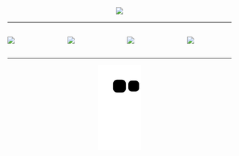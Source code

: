 <div align="center">
 <img src="https://c.tenor.com/QfwVK_fUSO8AAAAd/baby-yoda.gif" width="210" />
</div>

<hr />

<div style="display: flex; flex-direction: row; gap: 1rem; justify-content: space-between; margin: 2rem auto;" align="center">
 <img src="https://cdn.jsdelivr.net/gh/devicons/devicon/icons/javascript/javascript-original.svg" width="100" />
 <img src="https://cdn.jsdelivr.net/gh/devicons/devicon/icons/react/react-original-wordmark.svg" width="100" />
 <img src="https://cdn.jsdelivr.net/gh/devicons/devicon/icons/html5/html5-original.svg" width="100" />
 <img src="https://cdn.jsdelivr.net/gh/devicons/devicon/icons/css3/css3-original.svg" width="100" />
</div>

<hr />

<div align="center" style="display: none;">

 [![Anurag's GitHub stats](https://github-readme-stats.vercel.app/api?username=daniofilho)](https://github.com/daniofilho/github-readme-stats)

</div>

<div align="center">
 
 ![Snake animation](https://github.com/daniofilho/daniofilho/blob/output/github-contribution-grid-snake.svg)

</div>
